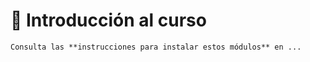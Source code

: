# 🔹 Introducción al curso

```{admonition} ¡Instálalo en tu computadora!
Consulta las **instrucciones para instalar estos módulos** en ...
```
